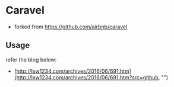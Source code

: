 Caravel
=========
 
 * forked from https://github.com/airbnb/caravel

Usage
-------

refer the blog below:

 * [http://lxw1234.com/archives/2016/06/691.htm](http://lxw1234.com/archives/2016/06/691.htm?src=github, "")
